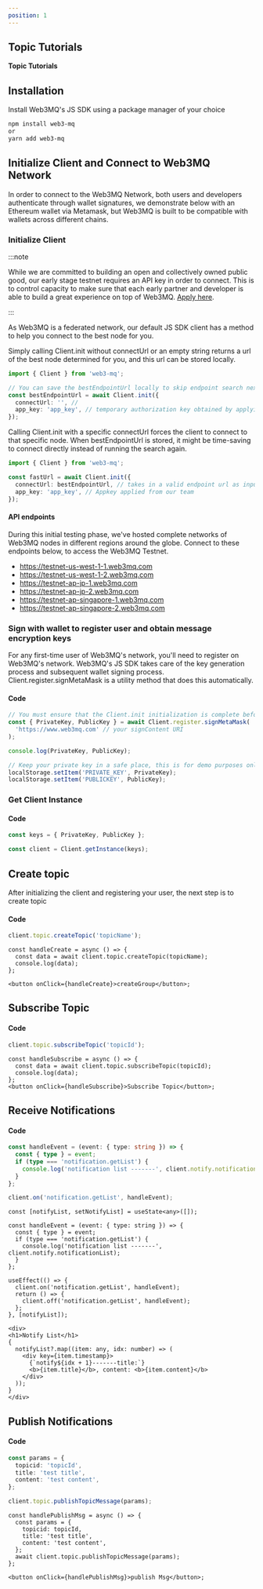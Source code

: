 ```yaml
---
position: 1
---
```


## Topic Tutorials

**Topic Tutorials**

## Installation

Install Web3MQ's JS SDK using a package manager of your choice

```bash
npm install web3-mq
or
yarn add web3-mq
```

## Initialize Client and Connect to Web3MQ Network

In order to connect to the Web3MQ Network, both users and developers authenticate through wallet signatures, we demonstrate below with an Ethereum wallet via Metamask, but Web3MQ is built to be compatible with wallets across different chains.

### Initialize Client

:::note

While we are committed to building an open and collectively owned public good, our early stage testnet requires an API key in order to connect. This is to control capacity to make sure that each early partner and developer is able to build a great experience on top of Web3MQ. [Apply here](https://web3mq.com/apply).

:::

As Web3MQ is a federated network, our default JS SDK client has a method to help you connect to the best node for you.

Simply calling Client.init without connectUrl or an empty string returns a url of the best node determined for you, and this url can be stored locally.

```ts
import { Client } from 'web3-mq';

// You can save the bestEndpointUrl locally to skip endpoint search next time, which will save time, and
const bestEndpointUrl = await Client.init({
  connectUrl: '', //
  app_key: 'app_key', // temporary authorization key obtained by applying, will be removed in future testnets and mainnet
});
```

Calling Client.init with a specific connectUrl forces the client to connect to that specific node. When bestEndpointUrl is stored, it might be time-saving to connect directly instead of running the search again.

```ts
import { Client } from 'web3-mq';

const fastUrl = await Client.init({
  connectUrl: bestEndpointUrl, // takes in a valid endpoint url as input, when this paramter is given, client will always connect to that specific node.
  app_key: 'app_key', // Appkey applied from our team
});
```

#### API endpoints

During this initial testing phase, we've hosted complete networks of Web3MQ nodes in different regions around the globe. Connect to these endpoints below, to access the Web3MQ Testnet.

- https://testnet-us-west-1-1.web3mq.com
- https://testnet-us-west-1-2.web3mq.com
- https://testnet-ap-jp-1.web3mq.com
- https://testnet-ap-jp-2.web3mq.com
- https://testnet-ap-singapore-1.web3mq.com
- https://testnet-ap-singapore-2.web3mq.com

### Sign with wallet to register user and obtain message encryption keys

For any first-time user of Web3MQ's network, you'll need to register on Web3MQ's network. Web3MQ's JS SDK takes care of the key generation process and subsequent wallet signing process. Client.register.signMetaMask is a utility method that does this automatically.

#### Code

```ts
// You must ensure that the Client.init initialization is complete before running this
const { PrivateKey, PublicKey } = await Client.register.signMetaMask(
  'https://www.web3mq.com' // your signContent URI
);

console.log(PrivateKey, PublicKey);

// Keep your private key in a safe place, this is for demo purposes only
localStorage.setItem('PRIVATE_KEY', PrivateKey);
localStorage.setItem('PUBLICKEY', PublicKey);
```

### Get Client Instance

#### Code

```ts
const keys = { PrivateKey, PublicKey };

const client = Client.getInstance(keys);
```

## Create topic

After initializing the client and registering your user, the next step is to create topic

#### Code

```ts
client.topic.createTopic('topicName');
```

```tsx
const handleCreate = async () => {
  const data = await client.topic.createTopic(topicName);
  console.log(data);
};

<button onClick={handleCreate}>createGroup</button>;
```

## Subscribe Topic

#### Code

```ts
client.topic.subscribeTopic('topicId');
```

```tsx
const handleSubscribe = async () => {
  const data = await client.topic.subscribeTopic(topicId);
  console.log(data);
};
<button onClick={handleSubscribe}>Subscribe Topic</button>;
```

## Receive Notifications

#### Code

```ts
const handleEvent = (event: { type: string }) => {
  const { type } = event;
  if (type === 'notification.getList') {
    console.log('notification list -------', client.notify.notificationList);
  }
};

client.on('notification.getList', handleEvent);
```

```tsx
const [notifyList, setNotifyList] = useState<any>([]);

const handleEvent = (event: { type: string }) => {
  const { type } = event;
  if (type === 'notification.getList') {
    console.log('notification list -------', client.notify.notificationList);
  }
};

useEffect(() => {
  client.on('notification.getList', handleEvent);
  return () => {
    client.off('notification.getList', handleEvent);
  };
}, [notifyList]);

<div>
<h1>Notify List</h1>
{
  notifyList?.map((item: any, idx: number) => (
    <div key={item.timestamp}>
      {`notify${idx + 1}-------title:`}
      <b>{item.title}</b>, content: <b>{item.content}</b>
    </div>
  ));
}
</div>
```

## Publish Notifications

#### Code

```ts
const params = {
  topicid: 'topicId',
  title: 'test title',
  content: 'test content',
};

client.topic.publishTopicMessage(params);
```

```tsx
const handlePublishMsg = async () => {
  const params = {
    topicid: topicId,
    title: 'test title',
    content: 'test content',
  };
  await client.topic.publishTopicMessage(params);
};

<button onClick={handlePublishMsg}>publish Msg</button>;
```
